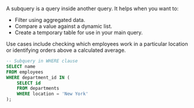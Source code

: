 A subquery is a query inside another query. It helps when you want to:

- Filter using aggregated data.
- Compare a value against a dynamic list.
- Create a temporary table for use in your main query.

Use cases include checking which employees work in a particular location or identifying orders above a calculated average.

```sql
-- Subquery in WHERE clause
SELECT name
FROM employees
WHERE department_id IN (
    SELECT id 
    FROM departments 
    WHERE location = 'New York'
);
``` 